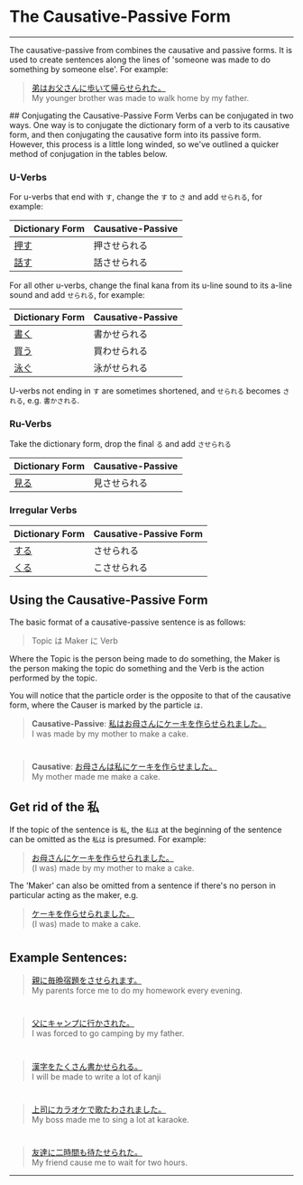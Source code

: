# The Causative-Passive Form
 ---
The causative-passive from combines the causative and passive forms. It is used to create sentences along the lines of 'someone was made to do something by someone else'. For example:

> [弟はお父さんに歩いて帰らせられた。]()  
> My younger brother was made to walk home by my father.

## Conjugating the Causative-Passive Form
Verbs can be conjugated in two ways. One way is to conjugate the dictionary form of a verb to its causative form, and then conjugating the causative form into its passive form. However, this process is a little long winded, so we've outlined a quicker method of conjugation in the tables below.

### U-Verbs
For u-verbs that end with `す`, change the `す` to `さ` and add `せられる`, for example:

|Dictionary Form|Causative-Passive| 
|:--|:--|
|[押す]()|押させられる |
|[話す]()|話させられる|

For all other u-verbs, change the final kana from its u-line sound to its a-line sound and add `せられる`, for example:

|Dictionary Form|Causative-Passive|
|:--|:--|
|[書く]()|書かせられる|
|[買う]()|買わせられる|
|[泳ぐ]()|泳がせられる|

U-verbs not ending in `す` are sometimes shortened, and `せられる` becomes `される`, e.g. `書かされる`.

### Ru-Verbs
Take the dictionary form, drop the final `る` and add `させられる`

|Dictionary Form|Causative-Passive|
|:--|:--|
|[見る]()|見させられる|

### Irregular Verbs
|Dictionary Form|Causative-Passive Form|
|:--|:--|
|[する](1157170)|させられる|
|[くる]()|こさせられる|

## Using the Causative-Passive Form
The basic format of a causative-passive sentence is as follows:

> Topic は Maker に Verb

Where the Topic is the person being made to do something, the Maker is the person making the topic do something and the Verb is the action performed by the topic.

You will notice that the particle order is the opposite to that of the causative form, where the Causer is marked by the particle `は`.

> **Causative-Passive**: [私はお母さんにケーキを作らせられました。]()  
> I was made by my mother to make a cake.

#

> **Causative**: [お母さんは私にケーキを作らせました。]()  
> My mother made me make a cake.

## Get rid of the 私
If the topic of the sentence is `私`, the `私は` at the beginning of the sentence can be omitted as the `私は` is presumed. For example:

> [お母さんにケーキを作らせられました。]()  
> (I was) made by my mother to make a cake.

The 'Maker' can also be omitted from a sentence if there's no person in particular acting as the maker, e.g.

> [ケーキを作らせられました。]()  
> (I was) made to make a cake.

#

## Example Sentences:
> [親に毎晩宿題をさせられます。]()  
> My parents force me to do my homework every evening.

#

> [父にキャンプに行かされた。]()  
> I was forced to go camping by my father.

#

> [漢字をたくさん書かせられる。]()  
> I will be made to write a lot of kanji

#

> [上司にカラオケで歌たわされました。]()  
> My boss made me to sing a lot at karaoke.

#

> [友達に二時間も待たせられた。]()  
> My friend cause me to wait for two hours.

 ---
